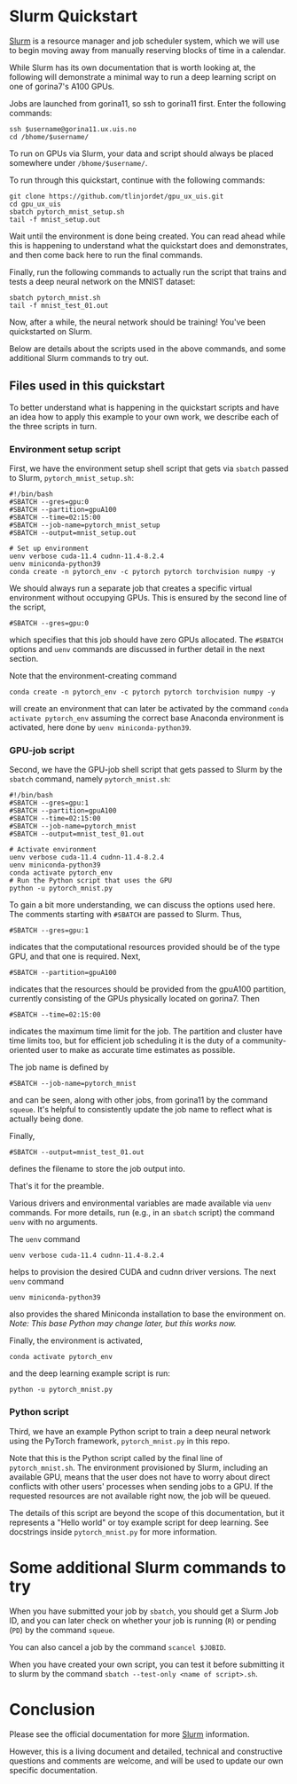 # Slurm Quickstart

[Slurm](https://slurm.schedmd.com/) is a resource manager and job scheduler system, which we will use to begin moving away from manually reserving blocks of time in a calendar. 
 
While Slurm has its own documentation that is worth looking at, the following will demonstrate a minimal way to run a deep learning script on one of gorina7's A100 GPUs.
 
Jobs are launched from gorina11, so ssh to gorina11 first. Enter the following commands:
```
ssh $username@gorina11.ux.uis.no
cd /bhome/$username/
```
To run on GPUs via Slurm, your data and script should always be placed somewhere under `/bhome/$username/`.

To run through this quickstart, continue with the following commands:
```
git clone https://github.com/tlinjordet/gpu_ux_uis.git
cd gpu_ux_uis
sbatch pytorch_mnist_setup.sh 
tail -f mnist_setup.out
```
Wait until the environment is done being created. You can read ahead while this is happening to understand what the quickstart does and demonstrates, and then come back here to run the final commands. 

Finally, run the following commands to actually run the script that trains and tests a deep neural network on the MNIST dataset:
```
sbatch pytorch_mnist.sh
tail -f mnist_test_01.out
```

Now, after a while, the neural network should be training! 
You've been quickstarted on Slurm. 

Below are details about the scripts used in the above commands, and some additional Slurm commands to try out. 


## Files used in this quickstart

To better understand what is happening in the quickstart scripts and have an idea how to apply this example to your own work, we describe each of the three scripts in turn. 

### Environment setup script 

First, we have the environment setup shell script that gets via `sbatch` passed to Slurm, `pytorch_mnist_setup.sh`:
```
#!/bin/bash
#SBATCH --gres=gpu:0
#SBATCH --partition=gpuA100 
#SBATCH --time=02:15:00
#SBATCH --job-name=pytorch_mnist_setup
#SBATCH --output=mnist_setup.out
 
# Set up environment
uenv verbose cuda-11.4 cudnn-11.4-8.2.4
uenv miniconda-python39
conda create -n pytorch_env -c pytorch pytorch torchvision numpy -y
```
We should always run a separate job that creates a specific virtual environment without occupying GPUs. This is ensured by the second line of the script, 
```
#SBATCH --gres=gpu:0
```
which specifies that this job should have zero GPUs allocated. The `#SBATCH` options and `uenv` commands are discussed in further detail in the next section. 

Note that the environment-creating command 
```
conda create -n pytorch_env -c pytorch pytorch torchvision numpy -y
```
will create an environment that can later be activated by the command `conda activate pytorch_env` assuming the correct base Anaconda environment is activated, here done by `uenv miniconda-python39`. 

### GPU-job script

Second, we have the GPU-job shell script that gets passed to Slurm by the `sbatch` command, namely `pytorch_mnist.sh`:
 
```
#!/bin/bash
#SBATCH --gres=gpu:1
#SBATCH --partition=gpuA100 
#SBATCH --time=02:15:00
#SBATCH --job-name=pytorch_mnist
#SBATCH --output=mnist_test_01.out
 
# Activate environment
uenv verbose cuda-11.4 cudnn-11.4-8.2.4
uenv miniconda-python39
conda activate pytorch_env
# Run the Python script that uses the GPU
python -u pytorch_mnist.py
```

To gain a bit more understanding, we can discuss the options used here. 
The comments starting with `#SBATCH` are passed to Slurm. 
Thus, 
```
#SBATCH --gres=gpu:1
```
indicates that the computational resources provided should be of the type GPU, and that one is required. Next, 
```
#SBATCH --partition=gpuA100
```
indicates that the resources should be provided from the gpuA100 partition, currently consisting of the GPUs physically located on gorina7. Then
```
#SBATCH --time=02:15:00
```
indicates the maximum time limit for the job. The partition and cluster have time limits too, but for efficient job scheduling it is the duty of a community-oriented user to make as accurate time estimates as possible. 
 
The job name is defined by
```
#SBATCH --job-name=pytorch_mnist
```
and can be seen, along with other jobs, from gorina11 by the command `squeue`. It's helpful to consistently update the job name to reflect what is actually being done. 
 
Finally, 
```
#SBATCH --output=mnist_test_01.out
```
defines the filename to store the job output into.
 
That's it for the preamble.

Various drivers and environmental variables are made available via `uenv` commands. For more details, run (e.g., in an `sbatch` script) the command `uenv` with no arguments. 
 
The `uenv` command 
```
uenv verbose cuda-11.4 cudnn-11.4-8.2.4
```
helps to provision the desired CUDA and cudnn driver versions. 
The next `uenv` command 
```
uenv miniconda-python39
```
also provides the shared Miniconda installation to base the environment on. *Note: This base Python may change later, but this works now.*
 
Finally, the environment is activated, 
```
conda activate pytorch_env
```
and the deep learning example script is run:
```
python -u pytorch_mnist.py
```

### Python script

Third, we have an example Python script to train a deep neural network using the PyTorch framework, `pytorch_mnist.py` in this repo. 

Note that this is the Python script called by the final line of `pytorch_mnist.sh`. 
The environment provisioned by Slurm, including an available GPU, means that the user does not have to worry about direct conflicts with other users' processes when sending jobs to a GPU. If the requested resources are not available right now, the job will be queued. 

The details of this script are beyond the scope of this documentation, but it represents a "Hello world" or toy example script for deep learning. See docstrings inside `pytorch_mnist.py` for more information. 

# Some additional Slurm commands to try

When you have submitted your job by `sbatch`, you should get a Slurm Job ID, and you can later check on whether your job is running (`R`) or pending (`PD`) by the command `squeue`. 

You can also cancel a job by the command `scancel $JOBID`.

When you have created your own script, you can test it before submitting it to slurm by the command `sbatch --test-only <name of script>.sh`. 

# Conclusion

Please see the official documentation for more [Slurm](https://slurm.schedmd.com/) information. 

However, this is a living document and detailed, technical and constructive questions and comments are welcome, and will be used to update our own specific documentation.
